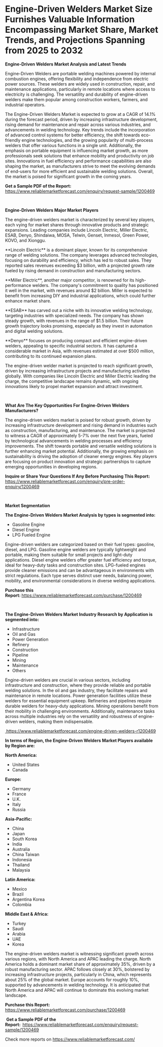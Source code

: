 <p><h1>Engine-Driven Welders Market Size Furnishes Valuable Information Encompassing Market Share, Market Trends, and Projections Spanning from 2025 to 2032</h1></p><p><strong>Engine-Driven Welders Market Analysis and Latest Trends</strong></p>
<p><p>Engine-Driven Welders are portable welding machines powered by internal combustion engines, offering flexibility and independence from electric power sources. These welders are widely used in construction, repair, and maintenance applications, particularly in remote locations where access to electricity is challenging. The versatility and durability of engine-driven welders make them popular among construction workers, farmers, and industrial operators.</p><p>The Engine-Driven Welders Market is expected to grow at a CAGR of 14.1% during the forecast period, driven by increasing infrastructure development, rising demand for maintenance and repair across various industries, and advancements in welding technology. Key trends include the incorporation of advanced control systems for better efficiency, the shift towards eco-friendly engine technologies, and the growing popularity of multi-process welders that offer various functions in a single unit. Additionally, the emphasis on portable equipment is influencing market growth, as more professionals seek solutions that enhance mobility and productivity on job sites. Innovations in fuel efficiency and performance capabilities are also shaping the market, as manufacturers strive to meet the evolving demands of end-users for more efficient and sustainable welding solutions. Overall, the market is poised for significant growth in the coming years.</p></p>
<p><strong>Get a Sample PDF of the Report:&nbsp;</strong> <a href="https://www.reliablemarketforecast.com/enquiry/request-sample/1200469?utm_campaign=3203&utm_medium=2&utm_source=Github&utm_content=ia&utm_term=22032025&utm_id=engine-driven-welders">https://www.reliablemarketforecast.com/enquiry/request-sample/1200469</a></p>
<p>&nbsp;</p>
<p><strong>Engine-Driven Welders Major Market Players</strong></p>
<p><p>The engine-driven welders market is characterized by several key players, each vying for market shares through innovative products and strategic expansions. Leading companies include Lincoln Electric, Miller Electric, ESAB, Denyo, Shindaiwa, MOSA, Telwin, Genset, Inmesol, Green Power, KOVO, and Xionggu.</p><p>**Lincoln Electric** is a dominant player, known for its comprehensive range of welding solutions. The company leverages advanced technologies, focusing on durability and efficiency, which has led to robust sales. They reported sales revenues exceeding $3 billion, with a projected growth rate fueled by rising demand in construction and manufacturing sectors.</p><p>**Miller Electric**, another major competitor, is renowned for its high-performance welders. The company's commitment to quality has positioned it well in the market, with revenues around $2 billion. Miller is expected to benefit from increasing DIY and industrial applications, which could further enhance market share.</p><p>**ESAB** has carved out a niche with its innovative welding technology, targeting industries with specialized needs. The company has shown steady growth, with revenues in the range of $1.5 billion. Their future growth trajectory looks promising, especially as they invest in automation and digital welding solutions.</p><p>**Denyo** focuses on producing compact and efficient engine-driven welders, appealing to specific industrial sectors. It has captured a considerable market in Asia, with revenues estimated at over $500 million, contributing to its continued expansion plans.</p><p>The engine-driven welder market is projected to reach significant growth, driven by increasing infrastructure projects and manufacturing activities globally. With companies like Lincoln Electric and Miller Electric leading the charge, the competitive landscape remains dynamic, with ongoing innovations likely to propel market expansion and attract investment.</p></p>
<p>&nbsp;</p>
<p><strong>What Are The Key Opportunities For Engine-Driven Welders Manufacturers?</strong></p>
<p><p>The engine-driven welders market is poised for robust growth, driven by increasing infrastructure development and rising demand in industries such as construction, manufacturing, and maintenance. The market is projected to witness a CAGR of approximately 5-7% over the next five years, fueled by technological advancements in welding processes and efficiency improvements. The shift towards portable and versatile welding solutions is further enhancing market potential. Additionally, the growing emphasis on sustainability is driving the adoption of cleaner energy engines. Key players are focusing on product innovation and strategic partnerships to capture emerging opportunities in developing regions.</p></p>
<p><strong>Inquire or Share Your Questions If Any Before Purchasing This Report:</strong> <a href="https://www.reliablemarketforecast.com/enquiry/pre-order-enquiry/1200469?utm_campaign=3203&utm_medium=2&utm_source=Github&utm_content=ia&utm_term=22032025&utm_id=engine-driven-welders">https://www.reliablemarketforecast.com/enquiry/pre-order-enquiry/1200469</a></p>
<p>&nbsp;</p>
<p><strong>Market Segmentation</strong></p>
<p><strong>The Engine-Driven Welders Market Analysis by types is segmented into:</strong></p>
<p><ul><li>Gasoline Engine</li><li>Diesel Engine</li><li>LPG Fueled Engine</li></ul></p>
<p><p>Engine-driven welders are categorized based on their fuel types: gasoline, diesel, and LPG. Gasoline engine welders are typically lightweight and portable, making them suitable for small projects and light-duty applications. Diesel engine welders offer greater fuel efficiency and torque, ideal for heavy-duty tasks and construction sites. LPG-fueled engines provide cleaner emissions and can be advantageous in environments with strict regulations. Each type serves distinct user needs, balancing power, mobility, and environmental considerations in diverse welding applications.</p></p>
<p><strong>Purchase this Report:&nbsp;</strong><a href="https://www.reliablemarketforecast.com/purchase/1200469?utm_campaign=3203&utm_medium=2&utm_source=Github&utm_content=ia&utm_term=22032025&utm_id=engine-driven-welders">https://www.reliablemarketforecast.com/purchase/1200469</a></p>
<p>&nbsp;</p>
<p><strong>The Engine-Driven Welders Market Industry Research by Application is segmented into:</strong></p>
<p><ul><li>Infrastructure</li><li>Oil and Gas</li><li>Power Generation</li><li>Refinery</li><li>Construction</li><li>Pipeline</li><li>Mining</li><li>Maintenance</li><li>Others</li></ul></p>
<p><p>Engine-driven welders are crucial in various sectors, including infrastructure and construction, where they provide reliable and portable welding solutions. In the oil and gas industry, they facilitate repairs and maintenance in remote locations. Power generation facilities utilize these welders for essential equipment upkeep. Refineries and pipelines require durable welders for heavy-duty applications. Mining operations benefit from their mobility in challenging environments. Additionally, maintenance tasks across multiple industries rely on the versatility and robustness of engine-driven welders, making them indispensable.</p></p>
<p><a href="https://www.reliablemarketforecast.com/engine-driven-welders-r1200469?utm_campaign=3203&utm_medium=2&utm_source=Github&utm_content=ia&utm_term=22032025&utm_id=engine-driven-welders">&nbsp;https://www.reliablemarketforecast.com/engine-driven-welders-r1200469</a></p>
<p><strong>In terms of Region, the Engine-Driven Welders Market Players available by Region are:</strong></p>
<p>
    <p> <strong> North America: </strong>
        <ul>
            <li>United States</li>
            <li>Canada</li>
        </ul>
        </p> 
    <p> <strong> Europe: </strong>
        <ul>
            <li>Germany</li>
            <li>France</li>
            <li>U.K.</li>
            <li>Italy</li>
            <li>Russia</li>
        </ul>
        </p> 
    <p> <strong> Asia-Pacific: </strong>
        <ul>
            <li>China</li>
            <li>Japan</li>
            <li>South Korea</li>
            <li>India</li>
            <li>Australia</li>
            <li>China Taiwan</li>
            <li>Indonesia</li>
            <li>Thailand</li>
            <li>Malaysia</li>
        </ul>
        </p> 
    <p> <strong> Latin America: </strong>
        <ul>
            <li>Mexico</li>
            <li>Brazil</li>
            <li>Argentina Korea</li>
            <li>Colombia</li>
        </ul>
        </p> 
    <p> <strong> Middle East & Africa: </strong>
        <ul>
            <li>Turkey</li>
            <li>Saudi</li>
            <li>Arabia</li>
            <li>UAE</li>
            <li>Korea</li>
        </ul>
    </p>
    </p>
<p><p>The engine-driven welders market is witnessing significant growth across various regions, with North America and APAC leading the charge. North America holds a dominant market share of approximately 35%, driven by a robust manufacturing sector. APAC follows closely at 30%, bolstered by increasing infrastructure projects, particularly in China, which represents about 25% of the global market. Europe accounts for roughly 10%, supported by advancements in welding technology. It is anticipated that North America and APAC will continue to dominate this evolving market landscape.</p></p>
<p><strong>Purchase this Report: </strong><a href="https://www.reliablemarketforecast.com/purchase/1200469?utm_campaign=3203&utm_medium=2&utm_source=Github&utm_content=ia&utm_term=22032025&utm_id=engine-driven-welders">https://www.reliablemarketforecast.com/purchase/1200469</a></p>
<p>&nbsp;<strong>Get a Sample PDF of the Report:&nbsp;&nbsp;</strong><a href="https://www.reliablemarketforecast.com/enquiry/request-sample/1200469?utm_campaign=3203&utm_medium=2&utm_source=Github&utm_content=ia&utm_term=22032025&utm_id=engine-driven-welders">https://www.reliablemarketforecast.com/enquiry/request-sample/1200469</a></p>
<p><strong></strong></p>
<p>Check more reports on <a href="https://www.reliablemarketforecast.com/?utm_campaign=3203&utm_medium=2&utm_source=Github&utm_content=ia&utm_term=22032025&utm_id=engine-driven-welders">https://www.reliablemarketforecast.com/</a></p>